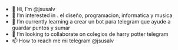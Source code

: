 - 👋 Hi, I’m @jsusalv
- 👀 I’m interested in . el diseño, programacion, informatica y musica
- 🌱 I’m currently learning  a crear un bot para telegram que ayude a guardar puntos y sumar
- 💞️ I’m looking to collaborate on  colegios de harry potter telegram
- 📫 How to reach me mi telegram @jsusalv

<!---
jsusalv/jsusalv is a ✨ special ✨ repository because its `README.md` (this file) appears on your GitHub profile.
You can click the Preview link to take a look at your changes.
--->
